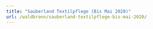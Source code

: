 ```yaml
---
title: "Sauberland Textilpflege (Bis Mai 2020)"
url: /waldbronn/sauberland-textilpflege-bis-mai-2020/
---
```

